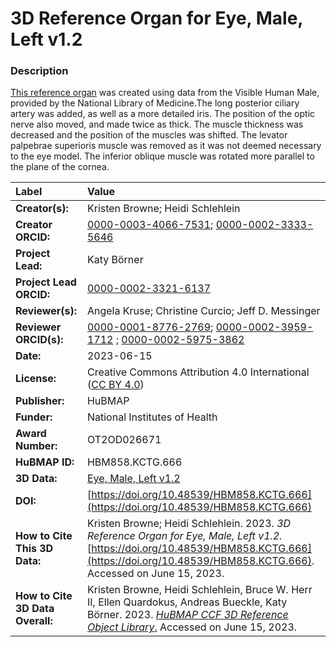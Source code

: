 # 3D Reference Organ for Eye, Male, Left v1.2

### Description
[This reference organ](https://humanatlas.io/3d-reference-library) was created using data from the Visible Human Male, provided by the National Library of Medicine.The long posterior ciliary artery was added, as well as a more detailed iris. The position of the optic nerve also moved, and made twice as thick. The muscle thickness was decreased and the position of the muscles was shifted. The levator palpebrae superioris muscle was removed as it was not deemed necessary to the eye model. The inferior oblique muscle was rotated more parallel to the plane of the cornea.


| Label | Value |
| :------------- |:-------------|
| **Creator(s):** | Kristen Browne; Heidi Schlehlein |
| **Creator ORCID:** | [0000-0003-4066-7531](https://orcid.org/0000-0003-4066-7531); [0000-0002-3333-5646](https://orcid.org/0000-0002-3333-5646)|
| **Project Lead:** | Katy B&ouml;rner |
| **Project Lead ORCID:** | [0000-0002-3321-6137](https://orcid.org/0000-0002-3321-6137) |
| **Reviewer(s):** | Angela Kruse; Christine Curcio; Jeff D. Messinger |
| **Reviewer ORCID(s):** |[0000-0001-8776-2769](https://orcid.org/0000-0001-8776-2769); [0000-0002-3959-1712](https://orcid.org/0000-0002-3959-1712) ; [0000-0002-5975-3862](https://orcid.org/0000-0002-5975-3862)|
| **Date:** | 2023-06-15 |
| **License:** | Creative Commons Attribution 4.0 International ([CC BY 4.0](https://creativecommons.org/licenses/by/4.0/)) |
| **Publisher:** | HuBMAP |
| **Funder:** | National Institutes of Health |
| **Award Number:** | OT2OD026671 |
| **HuBMAP ID:** | HBM858.KCTG.666 |
| **3D Data:** | [Eye, Male, Left v1.2](https://hubmapconsortium.github.io/ccf-releases/v1.4/models/3d-vh-m-eye-l.glb) |
| **DOI:** | [https://doi.org/10.48539/HBM858.KCTG.666](https://doi.org/10.48539/HBM858.KCTG.666) |
| **How to Cite This 3D Data:** | Kristen Browne; Heidi Schlehlein. 2023. *3D Reference Organ for Eye, Male, Left v1.2.* [https://doi.org/10.48539/HBM858.KCTG.666](https://doi.org/10.48539/HBM858.KCTG.666). Accessed on June 15, 2023.|
| **How to Cite 3D Data Overall:** | Kristen Browne, Heidi Schlehlein, Bruce W. Herr II, Ellen Quardokus, Andreas Bueckle, Katy B&ouml;rner. 2023. [*HuBMAP CCF 3D Reference Object Library*.](https://humanatlas.io/3d-reference-library) Accessed on June 15, 2023. |
